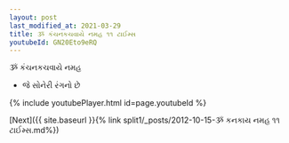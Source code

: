 ```yaml
---
layout: post
last_modified_at: 2021-03-29
title: ૐ કંચનકચવાયે નમહ ૧૧ ટાઈમ્સ
youtubeId: GN20Eto9eRQ
---
```

 
 
 ૐ કંચનકચવાયે નમહ  
 
 -  જે સોનેરી રંગનો છે 
 
  
 
  
 
 
 
 
 
 


{% include youtubePlayer.html id=page.youtubeId %}
 
[Next]({{ site.baseurl }}{% link  split1/_posts/2012-10-15-ૐ કનકાય નમહ ૧૧ ટાઈમ્સ.md%})
 
